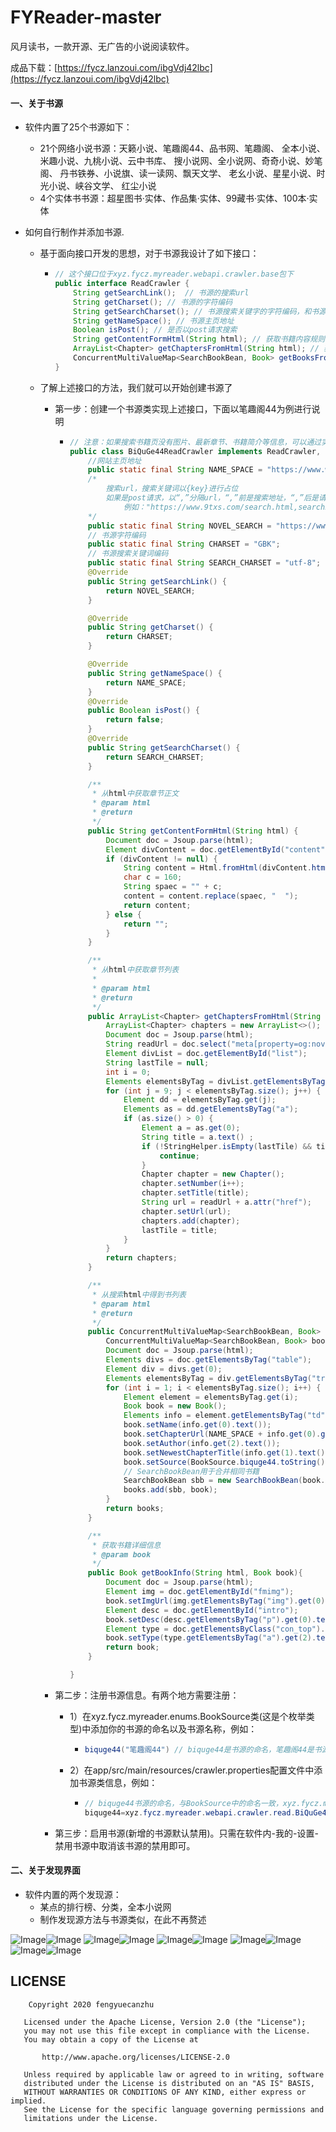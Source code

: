 # FYReader-master

风月读书，一款开源、无广告的小说阅读软件。

成品下载：[https://fycz.lanzoui.com/ibgVdj42lbc](https://fycz.lanzoui.com/ibgVdj42lbc)

#### 一、关于书源

* 软件内置了25个书源如下：

  * 21个网络小说书源：天籁小说、笔趣阁44、品书网、笔趣阁、
        全本小说、米趣小说、九桃小说、云中书库、
        搜小说网、全小说网、奇奇小说、妙笔阁、
        丹书铁券、小说旗、读一读网、飘天文学、
        老幺小说、星星小说、时光小说、峡谷文学、
        红尘小说
  * 4个实体书书源：超星图书·实体、作品集·实体、99藏书·实体、100本·实体

* 如何自行制作并添加书源.

  * 基于面向接口开发的思想，对于书源我设计了如下接口：

    * ```java
      // 这个接口位于xyz.fycz.myreader.webapi.crawler.base包下
      public interface ReadCrawler {
          String getSearchLink();  // 书源的搜索url
          String getCharset(); // 书源的字符编码
          String getSearchCharset(); // 书源搜索关键字的字符编码，和书源的字符编码就行
          String getNameSpace(); // 书源主页地址
          Boolean isPost(); // 是否以post请求搜索
          String getContentFormHtml(String html); // 获取书籍内容规则
          ArrayList<Chapter> getChaptersFromHtml(String html); // 获取书籍章节列表规则
          ConcurrentMultiValueMap<SearchBookBean, Book> getBooksFromSearchHtml(String html); // 搜索书籍规则
      }
      ```

  * 了解上述接口的方法，我们就可以开始创建书源了

    * 第一步：创建一个书源类实现上述接口，下面以笔趣阁44为例进行说明

      * ```java
        // 注意：如果搜索书籍页没有图片、最新章节、书籍简介等信息，可以通过实现BookInfoCrawler接口，从书籍详情页获取
        public class BiQuGe44ReadCrawler implements ReadCrawler, BookInfoCrawler {
            //网站主页地址
            public static final String NAME_SPACE = "https://www.wqge.cc";
            /*
            	搜索url，搜索关键词以{key}进行占位
            	如果是post请求，以“,”分隔url，“,”前是搜索地址，“,”后是请求体，搜索关键词同样以{key}占位
            		例如："https://www.9txs.com/search.html,searchkey={key}"
            */
            public static final String NOVEL_SEARCH = "https://www.wqge.cc/modules/article/search.php?searchkey={key}"; 
            // 书源字符编码
            public static final String CHARSET = "GBK";
            // 书源搜索关键词编码
            public static final String SEARCH_CHARSET = "utf-8";
            @Override
            public String getSearchLink() {
                return NOVEL_SEARCH;
            }
        
            @Override
            public String getCharset() {
                return CHARSET;
            }
        
            @Override
            public String getNameSpace() {
                return NAME_SPACE;
            }
            @Override
            public Boolean isPost() {
                return false;
            }
            @Override
            public String getSearchCharset() {
                return SEARCH_CHARSET;
            }
        
            /**
             * 从html中获取章节正文
             * @param html
             * @return
             */
            public String getContentFormHtml(String html) {
                Document doc = Jsoup.parse(html);
                Element divContent = doc.getElementById("content");
                if (divContent != null) {
                    String content = Html.fromHtml(divContent.html()).toString();
                    char c = 160;
                    String spaec = "" + c;
                    content = content.replace(spaec, "  ");
                    return content;
                } else {
                    return "";
                }
            }
        
            /**
             * 从html中获取章节列表
             *
             * @param html
             * @return
             */
            public ArrayList<Chapter> getChaptersFromHtml(String html) {
                ArrayList<Chapter> chapters = new ArrayList<>();
                Document doc = Jsoup.parse(html);
                String readUrl = doc.select("meta[property=og:novel:read_url]").attr("content");
                Element divList = doc.getElementById("list");
                String lastTile = null;
                int i = 0;
                Elements elementsByTag = divList.getElementsByTag("dd");
                for (int j = 9; j < elementsByTag.size(); j++) {
                    Element dd = elementsByTag.get(j);
                    Elements as = dd.getElementsByTag("a");
                    if (as.size() > 0) {
                        Element a = as.get(0);
                        String title = a.text() ;
                        if (!StringHelper.isEmpty(lastTile) && title.equals(lastTile)) {
                            continue;
                        }
                        Chapter chapter = new Chapter();
                        chapter.setNumber(i++);
                        chapter.setTitle(title);
                        String url = readUrl + a.attr("href");
                        chapter.setUrl(url);
                        chapters.add(chapter);
                        lastTile = title;
                    }
                }
                return chapters;
            }
        
            /**
             * 从搜索html中得到书列表
             * @param html
             * @return
             */
            public ConcurrentMultiValueMap<SearchBookBean, Book> getBooksFromSearchHtml(String html) {
                ConcurrentMultiValueMap<SearchBookBean, Book> books = new ConcurrentMultiValueMap<>();
                Document doc = Jsoup.parse(html);
                Elements divs = doc.getElementsByTag("table");
                Element div = divs.get(0);
                Elements elementsByTag = div.getElementsByTag("tr");
                for (int i = 1; i < elementsByTag.size(); i++) {
                    Element element = elementsByTag.get(i);
                    Book book = new Book();
                    Elements info = element.getElementsByTag("td");
                    book.setName(info.get(0).text());
                    book.setChapterUrl(NAME_SPACE + info.get(0).getElementsByTag("a").attr("href"));
                    book.setAuthor(info.get(2).text());
                    book.setNewestChapterTitle(info.get(1).text());
                    book.setSource(BookSource.biquge44.toString());
                    // SearchBookBean用于合并相同书籍
                    SearchBookBean sbb = new SearchBookBean(book.getName(), book.getAuthor());
                    books.add(sbb, book);
                }
                return books;
            }
        
            /**
             * 获取书籍详细信息
             * @param book
             */
            public Book getBookInfo(String html, Book book){
                Document doc = Jsoup.parse(html);
                Element img = doc.getElementById("fmimg");
                book.setImgUrl(img.getElementsByTag("img").get(0).attr("src"));
                Element desc = doc.getElementById("intro");
                book.setDesc(desc.getElementsByTag("p").get(0).text());
                Element type = doc.getElementsByClass("con_top").get(0);
                book.setType(type.getElementsByTag("a").get(2).text());
                return book;
            }
        
        }
        ```

    * 第二步：注册书源信息。有两个地方需要注册：

      * 1）在xyz.fycz.myreader.enums.BookSource类(这是个枚举类型)中添加你的书源的命名以及书源名称，例如：

        * ```java
          biquge44("笔趣阁44") // biquge44是书源的命名，笔趣阁44是书源名称
          ```

      * 2）在app/src/main/resources/crawler.properties配置文件中添加书源类信息，例如：

        * ```java
          // biquge44书源的命名，与BookSource中的命名一致，xyz.fycz.myreader.webapi.crawler.read.BiQuGe44ReadCrawler是书源类的完整路径
          biquge44=xyz.fycz.myreader.webapi.crawler.read.BiQuGe44ReadCrawler 
          ```

    * 第三步：启用书源(新增的书源默认禁用)。只需在软件内-我的-设置-禁用书源中取消该书源的禁用即可。

#### 二、关于发现界面

* 软件内置的两个发现源：
  * 某点的排行榜、分类，全本小说网
  * 制作发现源方法与书源类似，在此不再赘述

![Image](./img/1.png)![Image](./img/2.png)
![Image](./img/3.png)![Image](./img/4.png)
![Image](./img/10.png)![Image](./img/5.png)
![Image](./img/6.png)![Image](./img/7.png)
![Image](./img/8.png)![Image](./img/9.png)

## LICENSE
```
    Copyright 2020 fengyuecanzhu

   Licensed under the Apache License, Version 2.0 (the "License");
   you may not use this file except in compliance with the License.
   You may obtain a copy of the License at

       http://www.apache.org/licenses/LICENSE-2.0

   Unless required by applicable law or agreed to in writing, software
   distributed under the License is distributed on an "AS IS" BASIS,
   WITHOUT WARRANTIES OR CONDITIONS OF ANY KIND, either express or implied.
   See the License for the specific language governing permissions and
   limitations under the License.
```
